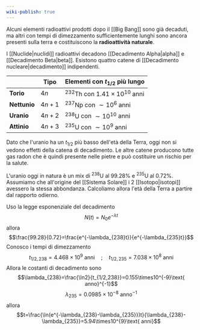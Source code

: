 ```yaml
---
wiki-publish: true
---
```

Alcuni elementi radioattivi prodotti dopo il [[Big Bang]] sono già decaduti, ma altri con tempi di dimezzamento sufficientemente lunghi sono ancora presenti sulla terra e costituiscono la **radioattività naturale**.

I [[Nuclide|nuclidi]] radioattivi decadono [[Decadimento Alpha|alpha]] e [[Decadimento Beta|beta]]. Esistono quattro catene di [[Decadimento nucleare|decadimento]] indipendenti.

|              | Tipo   | Elementi con $t_{1/2}$ più lungo               |
| ------------ | ------ | ---------------------------------------------- |
| **Torio**    | $4n$   | $^{232}\text{Th}$ con $1.41\times10^{10}$ anni |
| **Nettunio** | $4n+1$ | $^{237}\text{Np}$ con $\sim10^{6}$ anni        |
| **Uranio**   | $4n+2$ | $^{238}\text{U}$ con $\sim10^{10}$ anni        |
| **Attinio**  | $4n+3$ | $^{235}\text{U}$ con $\sim10^{9}$ anni         |
Dato che l'uranio ha un $t_{1/2}$ più basso dell'età della Terra, oggi non si vedono effetti della catena di decadimento. Le altre catene producono tutte gas radon che è quindi presente nelle pietre e può costituire un rischio per la salute.

L'uranio oggi in natura è un mix di $^{238}\text{U}$ al 99.28% e $^{235}\text{U}$ al 0.72%. Assumiamo che all'origine del [[Sistema Solare]] i 2 [[Isotopo|isotopi]] avessero la stessa abbondanza. Calcoliamo allora l'età della Terra a partire dal rapporto odierno.

Uso la legge esponenziale del decadimento
$$N(t)=N_{0}e^{-\lambda t}$$
allora
$$\frac{99.28}{0.72}=\frac{e^{-\lambda_{238}t}}{e^{-\lambda_{235}t}}$$
Conosco i tempi di dimezzamento
$$t_{1/2,238}=4.468\times10^{9}\text{ anni}\quad;\quad t_{1/2,235}=7.038\times10^{8}\text{ anni}$$
Allora le costanti di decadimento sono
$$\lambda_{238}=\frac{\ln2}{t_{1/2,238}}=0.155\times10^{-9}\text{ anno}^{-1}$$
$$\lambda_{235}=0.0985\times10^{-8}\text{ anno}^{-1}$$
allora
$$t=\frac{\ln(e^{-\lambda_{238}-\lambda_{235}})t}{\lambda_{238}-\lambda_{235}}=5.94\times10^{9}\text{ anni}$$
